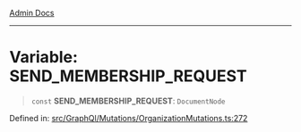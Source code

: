 [Admin Docs](/)

***

# Variable: SEND\_MEMBERSHIP\_REQUEST

> `const` **SEND\_MEMBERSHIP\_REQUEST**: `DocumentNode`

Defined in: [src/GraphQl/Mutations/OrganizationMutations.ts:272](https://github.com/hustlernik/talawa-admin/blob/fe326ed17e0fa5ad916ff9f383f63b5d38aedc7b/src/GraphQl/Mutations/OrganizationMutations.ts#L272)
